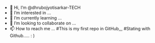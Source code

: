 - 👋 Hi, I’m @dhrubojyotisarkar-TECH
- 👀 I’m interested in ...
- 🌱 I’m currently learning ...
- 💞️ I’m looking to collaborate on ...
- 📫 How to reach me ...
#This is my first repo in GitHub,,,
#Stating with Github.....   : )
<!---
dhrubojyotisarkar-TECH/dhrubojyotisarkar-TECH is a ✨ special ✨ repository because its `README.md` (this file) appears on your GitHub profile.
You can click the Preview link to take a look at your changes.
--->
